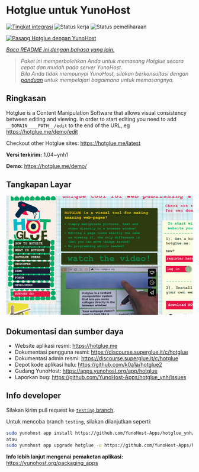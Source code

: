<!--
N.B.: README ini dibuat secara otomatis oleh <https://github.com/YunoHost/apps/tree/master/tools/readme_generator>
Ini TIDAK boleh diedit dengan tangan.
-->

# Hotglue untuk YunoHost

[![Tingkat integrasi](https://dash.yunohost.org/integration/hotglue.svg)](https://ci-apps.yunohost.org/ci/apps/hotglue/) ![Status kerja](https://ci-apps.yunohost.org/ci/badges/hotglue.status.svg) ![Status pemeliharaan](https://ci-apps.yunohost.org/ci/badges/hotglue.maintain.svg)

[![Pasang Hotglue dengan YunoHost](https://install-app.yunohost.org/install-with-yunohost.svg)](https://install-app.yunohost.org/?app=hotglue)

*[Baca README ini dengan bahasa yang lain.](./ALL_README.md)*

> *Paket ini memperbolehkan Anda untuk memasang Hotglue secara cepat dan mudah pada server YunoHost.*  
> *Bila Anda tidak mempunyai YunoHost, silakan berkonsultasi dengan [panduan](https://yunohost.org/install) untuk mempelajari bagaimana untuk memasangnya.*

## Ringkasan

Hotglue is a Content Manipulation Software that allows visual consistency between editing and viewing.
In order to start editing you need to add `__DOMAIN____PATH__/edit` to the end of the URL, eg https://hotglue.me/demo/edit

Checkout other Hotglue sites: https://hotglue.me/latest



**Versi terkirim:** 1.04~ynh1

**Demo:** <https://hotglue.me/demo/>

## Tangkapan Layar

![Tangkapan Layar pada Hotglue](./doc/screenshots/screenshot.jpg)

## Dokumentasi dan sumber daya

- Website aplikasi resmi: <https://hotglue.me>
- Dokumentasi pengguna resmi: <https://discourse.superglue.it/c/hotglue>
- Dokumentasi admin resmi: <https://discourse.superglue.it/c/hotglue>
- Depot kode aplikasi hulu: <https://github.com/k0a1a/hotglue2>
- Gudang YunoHost: <https://apps.yunohost.org/app/hotglue>
- Laporkan bug: <https://github.com/YunoHost-Apps/hotglue_ynh/issues>

## Info developer

Silakan kirim pull request ke [`testing` branch](https://github.com/YunoHost-Apps/hotglue_ynh/tree/testing).

Untuk mencoba branch `testing`, silakan dilanjutkan seperti:

```bash
sudo yunohost app install https://github.com/YunoHost-Apps/hotglue_ynh/tree/testing --debug
atau
sudo yunohost app upgrade hotglue -u https://github.com/YunoHost-Apps/hotglue_ynh/tree/testing --debug
```

**Info lebih lanjut mengenai pemaketan aplikasi:** <https://yunohost.org/packaging_apps>
